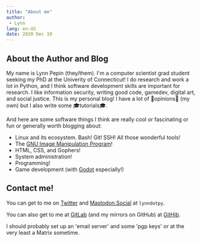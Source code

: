 ```yaml
---
title: "About me"
author:
 - Lynn
lang: en-US
date: 2020 Dec 19
---
```


## About the Author and Blog

My name is Lynn Pepin (they/them). I'm a computer scientist grad student seeking my PhD at the Univerity of Connecticut! I do research and work a lot in Python, and I think software development skills are important for research. I like information security, writing good code, gamedev, digital art, and social justice. This is my personal blog! I have a lot of 😬opinions😬 (my own) but I also write some 🎓tutorials🎓.

And here are some software things I think are really cool or fascinating or fun or generally worth blogging about:

* Linux and its ecosystem. Bash! Git! SSH! All those wonderful tools!
* The [GNU Image Manipulation Program](https://www.gimp.org/)!
* HTML, CSS, and Gophers!
* System administration!
* Programming!
* Game development (with [Godot](https://godotengine.org/) especially!)

## Contact me!

You can get to me on [Twitter](https://twitter.com/lynndotpy) and [Mastodon.Social](https://mastodon.social/web/accounts/1086597#) at `lynndotpy`.

You can also get to me at [GitLab](https://gitlab.com/lynnpepin) (and my mirrors on GitHub) at [GitHib](https://github.com/lynnpepin).

I should probably set up an 'email server' and some 'pgp keys' or at the very least a Matrix sometime.


